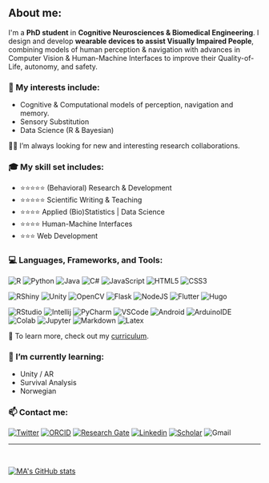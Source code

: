 ## About me:

I'm a **PhD student** in **Cognitive Neurosciences & Biomedical Engineering**. I design and develop **wearable devices to assist Visually Impaired People**, combining models of human perception & navigation with advances in Computer Vision & Human-Machine Interfaces to improve their Quality-of-Life, autonomy, and safety.

### 🔬 My interests include:
- Cognitive & Computational models of perception, navigation and memory.
- Sensory Substitution
- Data Science (R & Bayesian)

👯🔬 I’m always looking for new and interesting research collaborations.

### 🎓 My skill set includes:
- ⭐⭐⭐⭐⭐ (Behavioral) Research & Development
- ⭐⭐⭐⭐⭐ Scientific Writing & Teaching
- ⭐⭐⭐⭐ Applied (Bio)Statistics | Data Science
- ⭐⭐⭐⭐ Human-Machine Interfaces
- ⭐⭐⭐ Web Development

### 💻 Languages, Frameworks, and Tools:
<!-- TODO: Shiny logo and SQL --> <!-- See: https://simpleicons.org/ -->
![R](https://img.shields.io/badge/R-276DC3?style=for-the-badge&logo=r&logoColor=white)
![Python](https://img.shields.io/badge/Python-3776AB?style=for-the-badge&logo=python&logoColor=white)
![Java](https://img.shields.io/badge/Java-007396?style=for-the-badge&logo=java&logoColor=white)
![C#](https://img.shields.io/badge/CSharp-239120?style=for-the-badge&logo=c-sharp&logoColor=white)
![JavaScript](https://img.shields.io/badge/JavaScript-F7DF1E?style=for-the-badge&logo=javascript&logoColor=white)
![HTML5](https://img.shields.io/badge/HTML-E34F26?style=for-the-badge&logo=html5&logoColor=white)
![CSS3](https://img.shields.io/badge/CSS-1572B6?style=for-the-badge&logo=css3&logoColor=white)
<!-- TODO: add Stan -->

![RShiny](https://img.shields.io/badge/Shiny-02569B?style=for-the-badge&logo=r&logoColor=white)
![Unity](https://img.shields.io/badge/Unity-000000?style=for-the-badge&logo=unity&logoColor=white)
![OpenCV](https://img.shields.io/badge/OpenCV-5C3EE8?style=for-the-badge&logo=opencv&logoColor=white)
![Flask](https://img.shields.io/badge/Flask-000000?style=for-the-badge&logo=flask&logoColor=white)
![NodeJS](https://img.shields.io/badge/Node.js-339933?style=for-the-badge&logo=node-dot-js&logoColor=white)
![Flutter](https://img.shields.io/badge/Flutter-02569B?style=for-the-badge&logo=flutter&logoColor=white)
![Hugo](https://img.shields.io/badge/Hugo-FF4088?style=for-the-badge&logo=hugo&logoColor=white)

![RStudio](https://img.shields.io/badge/R_Studio-75AADB?style=for-the-badge&logo=rstudio&logoColor=white)
![Intellij](https://img.shields.io/badge/IntelliJ-black?style=for-the-badge&logo=intellij-idea&logoColor=white) <!-- &color=black&labelColor=darkorchid -->
![PyCharm](https://img.shields.io/badge/PyCharm-black?style=for-the-badge&logo=pycharm&logoColor=white)
![VSCode](https://img.shields.io/badge/VS_Code-0078D4?style=for-the-badge&logo=visual-studio-code&logoColor=white)
![Android](https://img.shields.io/badge/Android-3DDC84?style=for-the-badge&logo=android-studio&logoColor=white)
![ArduinoIDE](https://img.shields.io/badge/Arduino-00979D?style=for-the-badge&logo=arduino&logoColor=white)<br>
![Colab](https://img.shields.io/badge/Colab-F9AB00?style=for-the-badge&logo=google-colab&logoColor=white)
![Jupyter](https://img.shields.io/badge/Jupyter-F37626?style=for-the-badge&logo=jupyter&logoColor=white)
![Markdown](https://img.shields.io/badge/Markdown-000000?style=for-the-badge&logo=markdown&logoColor=white)
![Latex](https://img.shields.io/badge/LaTeX-008080?style=for-the-badge&logo=latex&logoColor=white)
<!-- TODO: add Quarto -->


📑 To learn more, check out my [curriculum](https://ma-riviere.me/media/cv.pdf).

### 🌱 I’m currently learning:
- Unity / AR
- Survival Analysis
- Norwegian

### 📫 Contact me:

[![Twitter](https://img.shields.io/badge/Twitter-2979aa?style=flat-square&labelColor=white&logo=twitter&logoColor=2979aa)][twitter]
[![ORCID](https://img.shields.io/badge/ORCID-A6CE39?style=flat-square&labelColor=white&logo=orcid&logoColor=A6CE39)][orcid]
[![Research Gate](https://img.shields.io/badge/ResearchGate-00CCBB?style=flat-square&labelColor=white&logo=researchgate&logoColor=00CCBB)][rg]
[![Linkedin](https://img.shields.io/badge/LinkedIn-0A66C2?style=flat-square&labelColor=white&logo=Linkedin&logoColor=0A66C2)][linkedin]
[![Scholar](https://img.shields.io/badge/Scholar-4285F4?style=flat-square&labelColor=white&logo=google-scholar&logoColor=4285F4)][scholar]
![Gmail](https://img.shields.io/badge/Gmail-C71610?style=flat-square&labelColor=white&logo=Gmail&logoColor=C71610&link=mailto:marc.aurele.riviere@gmail.com)

[website]: https://ma-riviere.me
[twitter]: https://twitter.com/mariviere1
[linkedin]: https://www.linkedin.com/in/ma-riviere
[rg]: https://www.researchgate.net/profile/Marc_Aurele_Riviere2
[orcid]: https://orcid.org/0000-0002-5108-3382
[scholar]: https://scholar.google.com/citations?user=NBVmQOUAAAAJ&hl=en

<hr>
<br />
<!-- See: https://github.com/Naereen/badges -->

[![MA's GitHub stats](https://github-readme-stats.vercel.app/api?username=ma-riviere&count_private=true&hide=issues,prs,contribs&show_icons=true&theme=onedark)](https://github.com/anuraghazra/github-readme-stats)

<!--[![MA's top languages](https://github-readme-stats.vercel.app/api/top-langs/?username=ma-riviere&theme=blue-green)](https://github.com/ma-riviere/github-readme-stats)-->
 
<!-- Custom badges: https://shields.io/, https://webkul.github.io/myscale/, https://b64.io/, https://meyerweb.com/eric/tools/dencoder/ -->
